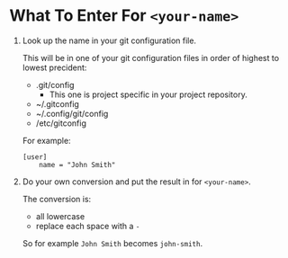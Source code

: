 # What To Enter For `<your-name>`

1. Look up the name in your git configuration file.

    This will be in one of your git configuration files in order of highest to lowest precident:
    - .git/config
        - This one is project specific in your project repository.
    - ~/.gitconfig
    - ~/.config/git/config
    - /etc/gitconfig

    For example:

    ```
    [user]
        name = "John Smith"
    ```

2. Do your own conversion and put the result in for `<your-name>`.

    The conversion is:
    - all lowercase
    - replace each space with a `-`

    So for example `John Smith` becomes `john-smith`.
